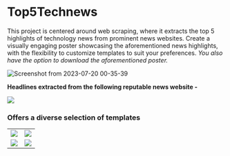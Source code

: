 # Top5Technews
This project is centered around web scraping, where it extracts the top 5 highlights of technology news from prominent news websites. Create a visually engaging poster showcasing the aforementioned news highlights, with the flexibility to customize templates to suit your preferences.
_You also have the option to download the aforementioned poster._

![Screenshot from 2023-07-20 00-35-39](https://github.com/AmbreshKumarSaini/Top5Technews/assets/92514207/d7b4a606-5518-4cf7-bd72-63be79aa4bfe)

**Headlines extracted from the following reputable news website -**

<img src="https://github.com/AmbreshKumarSaini/Top5Technews/assets/92514207/94c7707b-7f71-4c1c-b614-40ed31789622"/>

### Offers a diverse selection of templates 
<table>
  <tbody>
    <tr>
      <td>
        <img src="https://github.com/AmbreshKumarSaini/Top5Technews/assets/92514207/35262bd2-bb83-4229-bf95-f5aa74f4dd14"/>
      </td>
      <td>
        <img src="https://github.com/AmbreshKumarSaini/Top5Technews/assets/92514207/d7c8658a-d4c1-4286-8f37-77c68e38aa24"/>
      </td>
    </tr>
    <tr>
      <td>
        <img src="https://github.com/AmbreshKumarSaini/Top5Technews/assets/92514207/554c79c4-dd25-4e74-b63c-6b8fa550df19"/>
      </td>
      <td>
        <img src="https://github.com/AmbreshKumarSaini/Top5Technews/assets/92514207/733f0af0-9264-4491-a90d-5dc8e9a89d47"/>
      </td>
    </tr>
  </tbody>
</table>
